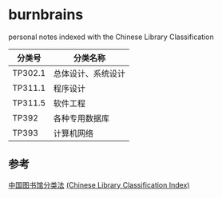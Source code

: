 # burnbrains
personal notes indexed with the Chinese Library Classification


| 分类号 | 分类名称 |
| --- | --- |
| TP302.1 | 总体设计、系统设计 |
| TP311.1 | 程序设计 |
| TP311.5 | 软件工程 |
| TP392 | 各种专用数据库 |
| TP393 | 计算机网络 |

## 参考

[中国图书馆分类法](http://www.ztflh.com/)
[(Chinese Library Classification Index)](http://www.clcindex.com)
